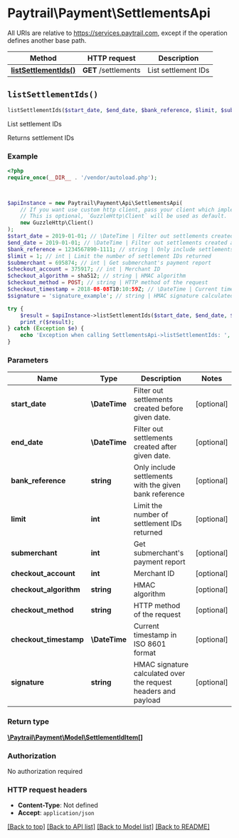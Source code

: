 # Paytrail\Payment\SettlementsApi

All URIs are relative to https://services.paytrail.com, except if the operation defines another base path.

| Method | HTTP request | Description |
| ------------- | ------------- | ------------- |
| [**listSettlementIds()**](SettlementsApi.md#listSettlementIds) | **GET** /settlements | List settlement IDs |


## `listSettlementIds()`

```php
listSettlementIds($start_date, $end_date, $bank_reference, $limit, $submerchant, $checkout_account, $checkout_algorithm, $checkout_method, $checkout_timestamp, $signature): \Paytrail\Payment\Model\SettlementIdItem[]
```

List settlement IDs

Returns settlement IDs

### Example

```php
<?php
require_once(__DIR__ . '/vendor/autoload.php');



$apiInstance = new Paytrail\Payment\Api\SettlementsApi(
    // If you want use custom http client, pass your client which implements `GuzzleHttp\ClientInterface`.
    // This is optional, `GuzzleHttp\Client` will be used as default.
    new GuzzleHttp\Client()
);
$start_date = 2019-01-01; // \DateTime | Filter out settlements created before given date.
$end_date = 2019-01-01; // \DateTime | Filter out settlements created after given date.
$bank_reference = 1234567890-1111; // string | Only include settlements with the given bank reference
$limit = 1; // int | Limit the number of settlement IDs returned
$submerchant = 695874; // int | Get submerchant's payment report
$checkout_account = 375917; // int | Merchant ID
$checkout_algorithm = sha512; // string | HMAC algorithm
$checkout_method = POST; // string | HTTP method of the request
$checkout_timestamp = 2018-08-08T10:10:59Z; // \DateTime | Current timestamp in ISO 8601 format
$signature = 'signature_example'; // string | HMAC signature calculated over the request headers and payload

try {
    $result = $apiInstance->listSettlementIds($start_date, $end_date, $bank_reference, $limit, $submerchant, $checkout_account, $checkout_algorithm, $checkout_method, $checkout_timestamp, $signature);
    print_r($result);
} catch (Exception $e) {
    echo 'Exception when calling SettlementsApi->listSettlementIds: ', $e->getMessage(), PHP_EOL;
}
```

### Parameters

| Name | Type | Description  | Notes |
| ------------- | ------------- | ------------- | ------------- |
| **start_date** | **\DateTime**| Filter out settlements created before given date. | [optional] |
| **end_date** | **\DateTime**| Filter out settlements created after given date. | [optional] |
| **bank_reference** | **string**| Only include settlements with the given bank reference | [optional] |
| **limit** | **int**| Limit the number of settlement IDs returned | [optional] |
| **submerchant** | **int**| Get submerchant&#39;s payment report | [optional] |
| **checkout_account** | **int**| Merchant ID | [optional] |
| **checkout_algorithm** | **string**| HMAC algorithm | [optional] |
| **checkout_method** | **string**| HTTP method of the request | [optional] |
| **checkout_timestamp** | **\DateTime**| Current timestamp in ISO 8601 format | [optional] |
| **signature** | **string**| HMAC signature calculated over the request headers and payload | [optional] |

### Return type

[**\Paytrail\Payment\Model\SettlementIdItem[]**](../Model/SettlementIdItem.md)

### Authorization

No authorization required

### HTTP request headers

- **Content-Type**: Not defined
- **Accept**: `application/json`

[[Back to top]](#) [[Back to API list]](../../README.md#endpoints)
[[Back to Model list]](../../README.md#models)
[[Back to README]](../../README.md)

